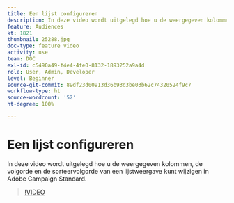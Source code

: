 ```yaml
---
title: Een lijst configureren
description: In deze video wordt uitgelegd hoe u de weergegeven kolommen, de volgorde en de sorteervolgorde van een lijstweergave kunt wijzigen in Adobe Campaign Standard.
feature: Audiences
kt: 1821
thumbnail: 25288.jpg
doc-type: feature video
activity: use
team: DOC
exl-id: c5490a49-f4e4-4fe0-8132-1893252a9a4d
role: User, Admin, Developer
level: Beginner
source-git-commit: 89df23d00913d36b93d3be03b62c74320524f9c7
workflow-type: ht
source-wordcount: '52'
ht-degree: 100%

---
```


# Een lijst configureren

In deze video wordt uitgelegd hoe u de weergegeven kolommen, de volgorde en de sorteervolgorde van een lijstweergave kunt wijzigen in Adobe Campaign Standard.

>[!VIDEO](https://video.tv.adobe.com/v/25288/?quality=12&learn=on)
